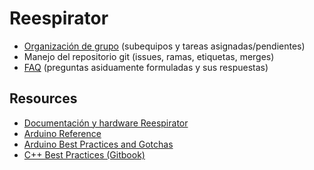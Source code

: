 # Reespirator


* [Organización de grupo](ORGANIZACION.md) (subequipos y tareas asignadas/pendientes)
* Manejo del repositorio git (issues, ramas, etiquetas, merges)
* [FAQ](FAQ.md) (preguntas asiduamente formuladas y sus respuestas)

## Resources

* [Documentación y hardware Reespirator](https://gitlab.com/coronavirusmakers/reespirator-doc)
* [Arduino Reference](https://www.arduino.cc/reference/en/)
* [Arduino Best Practices and Gotchas](https://www.theatreofnoise.com/2017/05/arduino-ide-best-practices-and-gotchas.html)
* [C++ Best Practices (Gitbook)](https://lefticus.gitbooks.io/cpp-best-practices/content/)

